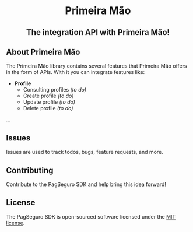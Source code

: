 <p align="center">
   <h1 align="center">Primeira Mão</h1>
   <h2  align="center">The integration API with Primeira Mão!</h2>
</p>

## About Primeira Mão
The Primeira Mão library contains several features that Primeira Mão offers in the form of APIs. With it you can integrate features like:

- **Profile**
  - Consulting profiles *(to do)*
  - Create profile *(to do)*
  - Update profile *(to do)*
  - Delete profile *(to do)*

...

## Issues
Issues are used to track todos, bugs, feature requests, and more.


## Contributing
Contribute to the PagSeguro SDK and help bring this idea forward!


## License
The PagSeguro SDK is open-sourced software licensed under the [MIT license](http://opensource.org/licenses/MIT).
